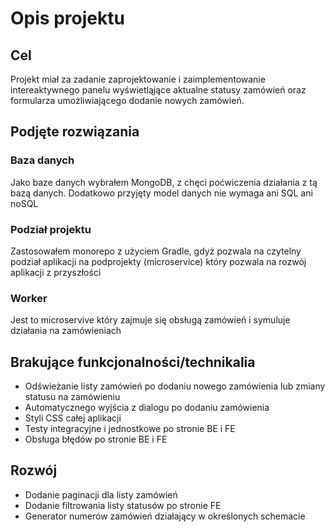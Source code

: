# Opis projektu

## Cel

Projekt miał za zadanie zaprojektowanie i zaimplementowanie intereaktywnego panelu wyświetląjące aktualne statusy zamówień oraz formularza umożliwiającego dodanie nowych zamówień.

## Podjęte rozwiązania

### Baza danych

Jako baze danych wybrałem MongoDB, z chęci poćwiczenia działania z tą bazą danych. Dodatkowo przyjęty model danych nie wymaga ani SQL ani noSQL

### Podział projektu

Zastosowałem monorepo z użyciem Gradle, gdyż pozwala na czytelny podział aplikacji na podprojekty (microservice) który pozwala na rozwój aplikacji z przyszłości

### Worker

Jest to microservive który zajmuje się obsługą zamówień i symuluje działania na zamówieniach


## Brakujące funkcjonalności/technikalia

- Odświeżanie listy zamówień po dodaniu nowego zamówienia lub zmiany statusu na zamówieniu
- Automatycznego wyjścia z dialogu po dodaniu zamówienia
- Styli CSS całej aplikacji
- Testy integracyjne i jednostkowe po stronie BE i FE
- Obsługa błędów po stronie BE i FE

## Rozwój

- Dodanie paginacji dla listy zamówień
- Dodanie filtrowania listy statusów po stronie FE
- Generator numerów zamówień działający w określonych schemacie